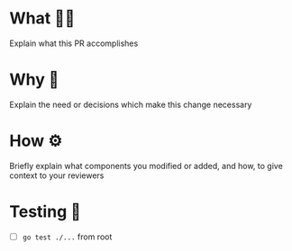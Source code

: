 # What 🕵️‍♀️
Explain what this PR accomplishes

# Why 🔑
Explain the need or decisions which make this change necessary

# How ⚙️
Briefly explain what components you modified or added, and how, to give context to your reviewers

# Testing 🧪
- [ ] `go test ./...` from root